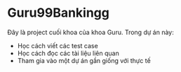 # Guru99Bankingg

Đây là project cuối khoa của khoa Guru. Trong dự án này:
+ Học cách viết các test case
+ Học cách đọc các tài liệu liên quan
+ Tham gia vào một dự án gần giống với thực tế
